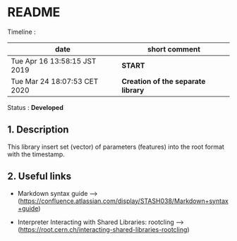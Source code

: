 #  **README**

   Timeline :

|            date                |         short comment                               | 
| -------------------------------|-----------------------------------------------------|
|  Tue Apr 16 13:58:15 JST 2019  |        **START**                                    |
|  Tue Mar 24 18:07:53 CET 2020  |        **Creation of the separate library**         |

   Status : **Developed**

## 1. Description

   This library insert set (vector) of parameters (features) into the root format with the timestamp.

## 2. Useful links
   * Markdown syntax guide --> (https://confluence.atlassian.com/display/STASH038/Markdown+syntax+guide)

   * Interpreter Interacting with Shared Libraries: rootcling --> (https://root.cern.ch/interacting-shared-libraries-rootcling)
